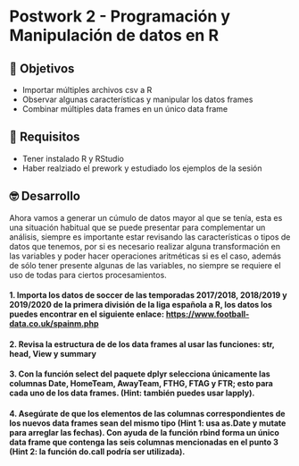 # Postwork 2 - Programación y Manipulación de datos en R
## :dart: Objetivos
- Importar múltiples archivos csv a R
- Observar algunas características y manipular los datos frames
- Combinar múltiples data frames en un único data frame

## 🔧 Requisitos
* Tener instalado R y RStudio
* Haber realziado el prework y estudiado los ejemplos de la sesión

## 🤓 Desarrollo
Ahora vamos a generar un cúmulo de datos mayor al que se tenía, esta es una situación habitual que se puede presentar para complementar un análisis, siempre es importante estar revisando las características o tipos de datos que tenemos, por si es necesario realizar alguna transformación en las variables y poder hacer operaciones aritméticas si es el caso, además de sólo tener presente algunas de las variables, no siempre se requiere el uso de todas para ciertos procesamientos.

#### 1. Importa los datos de soccer de las temporadas 2017/2018, 2018/2019 y 2019/2020 de la primera división de la liga española a R, los datos los puedes encontrar en el siguiente enlace: https://www.football-data.co.uk/spainm.php

#### 2. Revisa la estructura de de los data frames al usar las funciones: str, head, View y summary

#### 3. Con la función select del paquete dplyr selecciona únicamente las columnas Date, HomeTeam, AwayTeam, FTHG, FTAG y FTR; esto para cada uno de los data frames. (Hint: también puedes usar lapply).

#### 4. Asegúrate de que los elementos de las columnas correspondientes de los nuevos data frames sean del mismo tipo (Hint 1: usa as.Date y mutate para arreglar las fechas). Con ayuda de la función rbind forma un único data frame que contenga las seis columnas mencionadas en el punto 3 (Hint 2: la función do.call podría ser utilizada).
